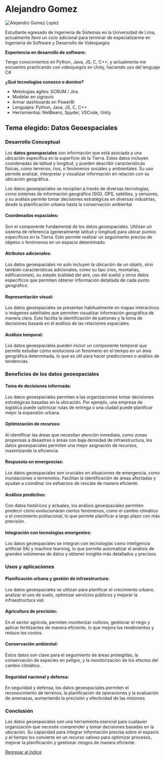 # Alejandro Gomez

![Alejandro Gomez Lopez](Gomez.jpg)

Estudiante egresado de Ingeniería de Sistemas en la Universidad de Lima, actualmente llevo un ciclo adicional para terminar de especializarme en Ingeniería de Software y Desarrollo de Videojuegos

**Experiencia en desarrollo de software:**

Tengo conocimientos en Python, Java, JS, C, C++, y actualmente me encuentro practicando con videojuegos en Unity, haciendo uso del lenguaje C#

**¿Qué tecnologías conozco o domino?**

 - Metologias ágiles: SCRUM / Jira.
 - Modelar en signavio
 - Armar dashboards en PowerBi
 - Lenguajes: Python, Java, JS, C, C++
 - Herramientas: NetBeans, Spyder, VSCode, Unity

## Tema elegido: Datos Geoespaciales

### Desarrollo Conceptual
Los **datos geoespaciales** son información que está asociada a una ubicación específica en la superficie de la Tierra. Estos datos incluyen coordenadas de latitud y longitud, y pueden describir características físicas, como terrenos, ríos, o fenómenos sociales y ambientales. Su uso permite analizar, interpretar y visualizar información en relación con su ubicación geográfica.

Los datos geoespaciales se recopilan a través de diversas tecnologías, como sistemas de información geográfica (SIG), GPS, satélites, y sensores, y su análisis permite tomar decisiones estratégicas en diversas industrias, desde la planificación urbana hasta la conservación ambiental.

#### Coordenadas espaciales:
Son el componente fundamental de los datos geoespaciales. Utilizan un sistema de referencia (generalmente latitud y longitud) para ubicar puntos específicos en la Tierra. Esto permite realizar un seguimiento preciso de objetos o fenómenos en un espacio determinado.

#### Atributos adicionales:
Los datos geoespaciales no solo incluyen la ubicación de un objeto, sino también características adicionales, como su tipo (ríos, montañas, edificaciones), su estado (calidad del aire, uso del suelo) y otros datos específicos que permiten obtener información detallada de cada punto geográfico.

#### Representación visual:
Los datos geoespaciales se presentan habitualmente en mapas interactivos o imágenes satelitales que permiten visualizar información geográfica de manera clara. Esto facilita la identificación de patrones y la toma de decisiones basada en el análisis de las relaciones espaciales.

#### Análisis temporal:
Los datos geoespaciales pueden incluir un componente temporal que permite estudiar cómo evoluciona un fenómeno en el tiempo en un área geográfica determinada, lo que es útil para hacer predicciones o análisis de tendencias.

### Beneficios de los datos geoespaciales

#### Toma de decisiones informada:
Los datos geoespaciales permiten a las organizaciones tomar decisiones estratégicas basadas en la ubicación. Por ejemplo, una empresa de logística puede optimizar rutas de entrega o una ciudad puede planificar mejor la expansión urbana.

#### Optimización de recursos:
Al identificar las áreas que necesitan atención inmediata, como zonas propensas a desastres o áreas con baja densidad de infraestructura, los datos geoespaciales permiten una mejor asignación de recursos, maximizando la eficiencia.

#### Respuesta en emergencias:
Los datos geoespaciales son cruciales en situaciones de emergencia, como inundaciones o terremotos. Facilitan la identificación de áreas afectadas y ayudan a coordinar los esfuerzos de rescate de manera eficiente.

#### Análisis predictivo:
Con datos históricos y actuales, los análisis geoespaciales permiten predecir cómo evolucionarán ciertos fenómenos, como el cambio climático o el crecimiento poblacional, lo que permite planificar a largo plazo con más precisión.

#### Integración con tecnologías emergentes:
Los datos geoespaciales se integran con tecnologías como inteligencia artificial (IA) y machine learning, lo que permite automatizar el análisis de grandes volúmenes de datos y obtener insights más detallados y precisos.

### Usos y aplicaciones

#### Planificación urbana y gestión de infraestructura:
Los datos geoespaciales se utilizan para planificar el crecimiento urbano, analizar el uso de suelo, optimizar servicios públicos y mejorar la infraestructura vial.

#### Agricultura de precisión:
En el sector agrícola, permiten monitorizar cultivos, gestionar el riego y aplicar fertilizantes de manera eficiente, lo que mejora los rendimientos y reduce los costos.

#### Conservación ambiental:
Estos datos son clave para el seguimiento de áreas protegidas, la conservación de especies en peligro, y la monitorización de los efectos del cambio climático.

#### Seguridad nacional y defensa:
En seguridad y defensa, los datos geoespaciales permiten el reconocimiento de terrenos, la planificación de operaciones y la evaluación de amenazas, aumentando la precisión y efectividad de las misiones.

### Conclusión
Los datos geoespaciales son una herramienta esencial para cualquier organización que necesite comprender y tomar decisiones basadas en la ubicación. Su capacidad para integrar información precisa sobre el espacio y el tiempo los convierte en un recurso valioso para optimizar procesos, mejorar la planificación y gestionar riesgos de manera eficiente.


[Regresar al índice](../../README.md)
